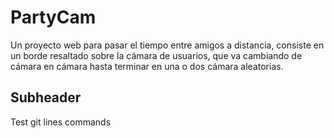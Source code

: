 # PartyCam
Un proyecto web para pasar el tiempo entre amigos a distancia, consiste en un borde resaltado sobre la cámara de usuarios, que va cambiando de cámara en cámara hasta terminar en una o dos cámara aleatorias.

## Subheader
Test git lines commands